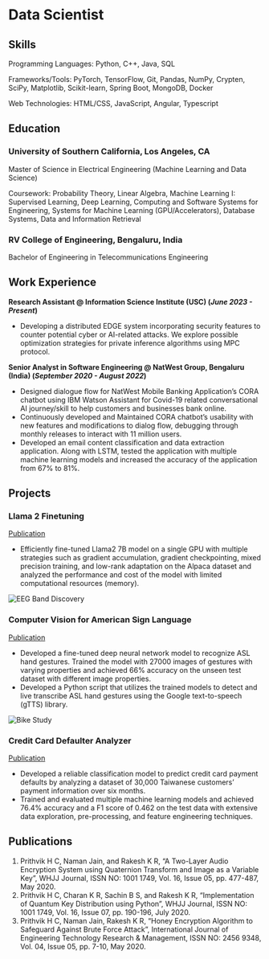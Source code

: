 # Data Scientist

## Skills

Programming Languages: Python, C++, Java, SQL

Frameworks/Tools: PyTorch, TensorFlow, Git, Pandas, NumPy, Crypten, SciPy, Matplotlib, Scikit-learn, Spring Boot, MongoDB, Docker

Web Technologies: HTML/CSS, JavaScript, Angular, Typescript

## Education
### University of Southern California, Los Angeles, CA
Master of Science in Electrical Engineering (Machine Learning and Data Science)

Coursework: Probability Theory, Linear Algebra, Machine Learning I: Supervised Learning, Deep Learning, Computing
and Software Systems for Engineering, Systems for Machine Learning (GPU/Accelerators), Database Systems, Data and Information Retrieval

### RV College of Engineering, Bengaluru, India
Bachelor of Engineering in Telecommunications Engineering

## Work Experience
**Research Assistant @ Information Science Institute (USC) (_June 2023 - Present_)**
- Developing a distributed EDGE system incorporating security features to counter potential cyber or AI-related attacks. We explore possible optimization strategies for private inference algorithms using MPC protocol.

**Senior Analyst in Software Engineering @ NatWest Group, Bengaluru (India) (_September 2020 - August 2022_)**
- Designed dialogue flow for NatWest Mobile Banking Application’s CORA chatbot using IBM Watson Assistant for Covid-19 related conversational AI journey/skill to help customers and businesses bank online.
- Continuously developed and Maintained CORA chatbot’s usability with new features and modifications to dialog flow, debugging through monthly releases to interact with 11 million users.
- Developed an email content classification and data extraction application. Along with LSTM, tested the application with multiple machine learning models and increased the accuracy of the application from 67% to 81%.

## Projects
### Llama 2 Finetuning
[Publication](https://www.mdpi.com/1424-8220/22/8/3048)

- Efficiently fine-tuned Llama2 7B model on a single GPU with multiple strategies such as gradient accumulation, gradient checkpointing, mixed precision training, and low-rank adaptation on the Alpaca dataset and analyzed the performance and cost of the model with limited computational resources (memory).

![EEG Band Discovery](/assets/img/eeg_band_discovery.jpeg)

### Computer Vision for American Sign Language
[Publication](https://www.mdpi.com/1424-8220/22/11/4240)

- Developed a fine-tuned deep neural network model to recognize ASL hand gestures. Trained the model with 27000 images of gestures with varying properties and achieved 66% accuracy on the unseen test dataset with different image properties.
- Developed a Python script that utilizes the trained models to detect and live transcribe ASL hand gestures using the Google text-to-speech (gTTS) library.

![Bike Study](/assets/img/bike_study.jpeg)

### Credit Card Defaulter Analyzer
[Publication](https://www.mdpi.com/1424-8220/22/11/4240)

- Developed a reliable classification model to predict credit card payment defaults by analyzing a dataset of 30,000 Taiwanese customers’ payment information over six months.
- Trained and evaluated multiple machine learning models and achieved 76.4% accuracy and a F1 score of 0.462 on the test data with extensive data exploration, pre-processing, and feature engineering techniques.

## Publications
1. Prithvik H C, Naman Jain, and Rakesh K R, “A Two-Layer Audio Encryption System using Quaternion Transform and Image as a Variable Key”, WHJJ Journal, ISSN NO: 1001 1749, Vol. 16, Issue 05, pp. 477-487, May 2020.
2. Prithvik H C, Charan K R, Sachin B S, and Rakesh K R, “Implementation of Quantum Key Distribution using Python”, WHJJ Journal, ISSN NO: 1001 1749, Vol. 16, Issue 07, pp. 190-196, July 2020.
3. Prithvik H C, Naman Jain, Rakesh K R, “Honey Encryption Algorithm to Safeguard Against Brute Force Attack”, International Journal of Engineering Technology Research & Management, ISSN NO: 2456 9348, Vol. 04, Issue 05, pp. 7-10, May 2020.

